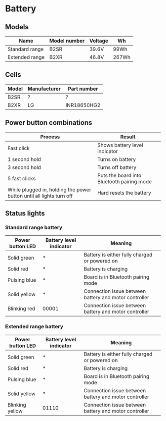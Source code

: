 # Battery

## Models
| Name | Model number | Voltage | Wh
|--|--|--|--|
| Standard range | B2SR | 39.6V | 99Wh |
| Extended range | B2XR | 46.8V | 267Wh |

## Cells
| Model | Manufacturer | Part number |
|--|--|--|
| B2SR | ? | ? |
| B2XR | LG | INR18650HG2 |

## Power button combinations
| Process | Result |
|--|--|
| Fast click | Shows battery level indicator |
| 1 second hold | Turns on battery |
| 3 second hold | Turns off battery |
| 5 fast clicks | Puts the board into Bluetooth pairing mode |
| While plugged in, holding the power button until all lights turn off | Hard resets the battery |

## Status lights
### Standard range battery
| Power button LED | Battery level indicator | Meaning |
|--|--|--|
| Solid green | * | Battery is either fully charged or powered on |
| Solid red | * | Battery is charging |
| Pulsing blue | * | Board is in Bluetooth pairing mode |
| Solid yellow | * | Connection issue between battery and motor controller |
| Blinking red | 00001 | Connection issue between battery and motor controller |

### Extended range battery
| Power button LED | Battery level indicator | Meaning |
|--|--|--|
| Solid green | * | Battery is either fully charged or powered on |
| Solid red | * | Battery is charging |
| Pulsing blue | * | Board is in Bluetooth pairing mode |
| Solid yellow | * | Connection issue between battery and motor controller |
| Blinking yellow | 01110 | Connection issue between battery and motor controller |